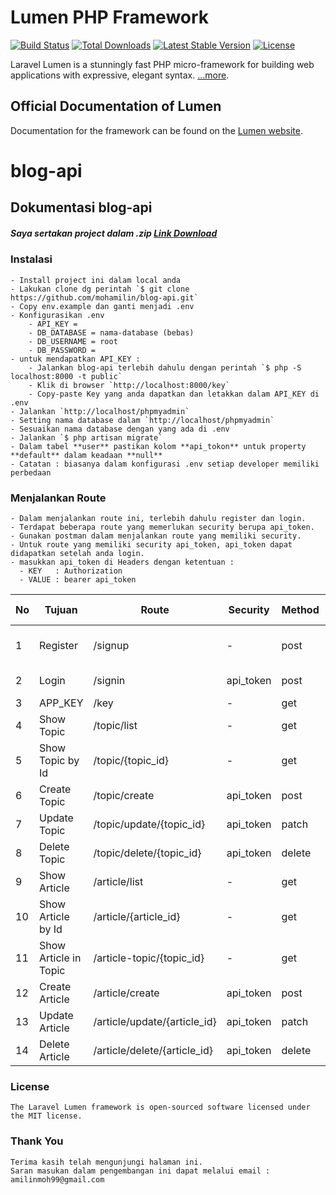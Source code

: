 # Lumen PHP Framework

[![Build Status](https://travis-ci.org/laravel/lumen-framework.svg)](https://travis-ci.org/laravel/lumen-framework)
[![Total Downloads](https://img.shields.io/packagist/dt/laravel/framework)](https://packagist.org/packages/laravel/lumen-framework)
[![Latest Stable Version](https://img.shields.io/packagist/v/laravel/framework)](https://packagist.org/packages/laravel/lumen-framework)
[![License](https://img.shields.io/packagist/l/laravel/framework)](https://packagist.org/packages/laravel/lumen-framework)

Laravel Lumen is a stunningly fast PHP micro-framework for building web applications with expressive, elegant syntax.  [...more](https://lumen.laravel.com/docs).

## Official Documentation of Lumen

Documentation for the framework can be found on the [Lumen website](https://lumen.laravel.com/docs).


# blog-api 
## Dokumentasi blog-api
##### Saya sertakan project dalam .zip [Link Download](https://github.com/mohamilin/blog-api/blob/main/blog-api.zip)

### Instalasi
    - Install project ini dalam local anda
    - Lakukan clone dg perintah `$ git clone https://github.com/mohamilin/blog-api.git`
    - Copy env.example dan ganti menjadi .env 
    - Konfigurasikan .env
        - API_KEY = 
        - DB_DATABASE = nama-database (bebas)
        - DB_USERNAME = root 
        - DB_PASSWORD = 
    - untuk mendapatkan API_KEY :
        - Jalankan blog-api terlebih dahulu dengan perintah `$ php -S localhost:8000 -t public`
        - Klik di browser `http://localhost:8000/key`
        - Copy-paste Key yang anda dapatkan dan letakkan dalam API_KEY di .env
    - Jalankan `http://localhost/phpmyadmin`
    - Setting nama database dalam `http://localhost/phpmyadmin`
    - Sesuaikan nama database dengan yang ada di .env
    - Jalankan `$ php artisan migrate`
    - Dalam tabel **user** pastikan kolom **api_tokon** untuk property **default** dalam keadaan **null**
    - Catatan : biasanya dalam konfigurasi .env setiap developer memiliki perbedaan

### Menjalankan Route

    - Dalam menjalankan route ini, terlebih dahulu register dan login.
    - Terdapat beberapa route yang memerlukan security berupa api_token.
    - Gunakan postman dalam menjalankan route yang memiliki security. 
    - Untuk route yang memiliki security api_token, api_token dapat didapatkan setelah anda login.
    - masukkan api_token di Headers dengan ketentuan :
      - KEY   : Authorization
      - VALUE : bearer api_token

| No  | Tujuan                | Route                        | Security  | Method  | Reg Format                |
| --- | ------                | -----                        | --------  | ------- | ----------                |
|  1  | Register              | /signup                      |     -     | post    | username, email, password |
|  2  | Login                 | /signin                      | api_token | post    | email, password           |
|  3  | APP_KEY               | /key                         |     -     | get     |        -                  |
|  4  | Show Topic            | /topic/list                  |     -     | get     |        -                  |
|  5  | Show Topic by Id      | /topic/{topic_id}            |     -     | get     |        -                  |
|  6  | Create Topic          | /topic/create                | api_token | post    | topic_name                |
|  7  | Update Topic          | /topic/update/{topic_id}     | api_token | patch   | topic_name                |
|  8  | Delete Topic          | /topic/delete/{topic_id}     | api_token | delete  |        -                  |
|  9  | Show Article          | /article/list                |     -     | get     |        -                  |
| 10  | Show Article by Id    | /article/{article_id}        |     -     | get     |        -                  |
| 11  | Show Article in Topic | /article-topic/{topic_id}    |     -     | get     |        -                  |
| 12  | Create Article        | /article/create              | api_token | post    | topic_id, title, body     |
| 13  | Update Article        | /article/update/{article_id} | api_token | patch   | topic_id, title, body     |
| 14  | Delete Article        | /article/delete/{article_id} | api_token | delete  |        -                  |


### License
    The Laravel Lumen framework is open-sourced software licensed under the MIT license.

### Thank You
    Terima kasih telah mengunjungi halaman ini. 
    Saran masukan dalam pengembangan ini dapat melalui email : amilinmoh99@gmail.com
